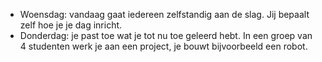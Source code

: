 * Woensdag: vandaag gaat iedereen zelfstandig aan de slag. Jij bepaalt zelf hoe je je dag inricht.
* Donderdag: je past toe wat je tot nu toe geleerd hebt. In een groep van 4 studenten werk je aan een project, je bouwt bijvoorbeeld een robot.